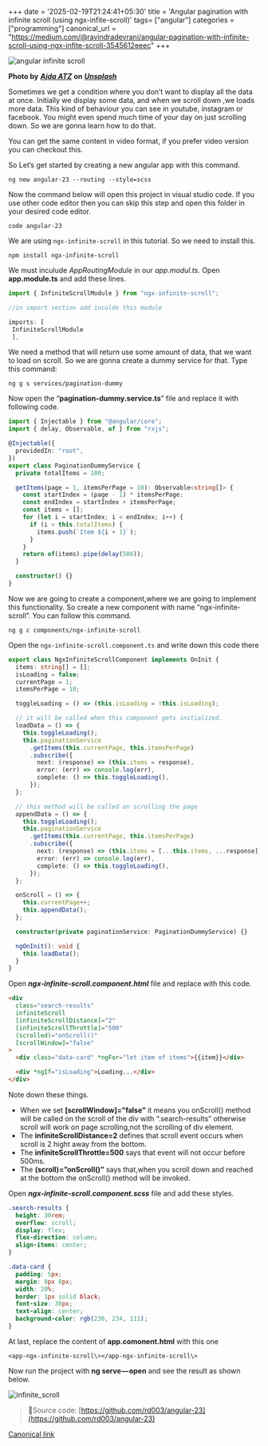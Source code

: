 +++
date = '2025-02-19T21:24:41+05:30'
title = 'Angular pagination with infinite scroll (using ngx-infite-scroll)'
tags= ["angular"]
categories = ["programming"]
canonical_url = "https://medium.com/@ravindradevrani/angular-pagination-with-infinite-scroll-using-ngx-infite-scroll-3545612eeec"
+++

![angular infinite scroll](/images/infinite_scroll_preview.jpg)

**Photo by** [**_Ajda ATZ_**](https://unsplash.com/ko/@azinber?utm_source=unsplash&utm_medium=referral&utm_content=creditCopyText) **on** [**_Unsplash_**](https://unsplash.com/photos/Dz4iJ3v4-X4?utm_source=unsplash&utm_medium=referral&utm_content=creditCopyText)

Sometimes we get a condition where you don’t want to display all the data at once. Initially we display some data, and when we scroll down ,we loads more data. This kind of behaviour you can see in youtube, instagram or facebook. You might even spend much time of your day on just scrolling down. So we are gonna learn how to do that.

You can get the same content in video format, if you prefer video version you can checkout this.

So Let’s get started by creating a new angular app with this command.

`ng new angular-23 --routing --style=scss`

Now the command below will open this project in visual studio code. If you use other code editor then you can skip this step and open this folder in your desired code editor.

`code angular-23`

We are using `ngx-infinite-scroll` in this tutorial. So we need to install this.

`npm install ngx-infinite-scroll`

We must inculude _AppRoutingModule_ in our _app.modul.ts._ Open **app.module.ts** and add these lines.

```ts
import { InfiniteScrollModule } from "ngx-infinite-scroll";

//in import section add inculde this module

imports: [
 InfiniteScrollModule
 ],
```

We need a method that will return use some amount of data, that we want to load on scroll. So we are gonna create a dummy service for that. Type this command:

`ng g s services/pagination-dummy`

Now open the “**pagination-dummy.service.ts**” file and replace it with following code.

```ts
import { Injectable } from "@angular/core";
import { delay, Observable, of } from "rxjs";

@Injectable({
  providedIn: "root",
})
export class PaginationDummyService {
  private totalItems = 100;

  getItems(page = 1, itemsPerPage = 10): Observable<string[]> {
    const startIndex = (page - 1) * itemsPerPage;
    const endIndex = startIndex + itemsPerPage;
    const items = [];
    for (let i = startIndex; i < endIndex; i++) {
      if (i < this.totalItems) {
        items.push(`Item ${i + 1}`);
      }
    }
    return of(items).pipe(delay(500));
  }

  constructor() {}
}
```

Now we are going to create a component,where we are going to implement this functionality. So create a new component with name “ngx-infinite-scroll”. You can follow this command.

`ng g c components/ngx-infinite-scroll`

Open the `ngx-infinite-scroll.component.ts` and write down this code there

```ts
export class NgxInfiniteScrollComponent implements OnInit {
  items: string[] = [];
  isLoading = false;
  currentPage = 1;
  itemsPerPage = 10;

  toggleLoading = () => (this.isLoading = !this.isLoading);

  // it will be called when this component gets initialized.
  loadData = () => {
    this.toggleLoading();
    this.paginationService
      .getItems(this.currentPage, this.itemsPerPage)
      .subscribe({
        next: (response) => (this.items = response),
        error: (err) => console.log(err),
        complete: () => this.toggleLoading(),
      });
  };

  // this method will be called on scrolling the page
  appendData = () => {
    this.toggleLoading();
    this.paginationService
      .getItems(this.currentPage, this.itemsPerPage)
      .subscribe({
        next: (response) => (this.items = [...this.items, ...response]),
        error: (err) => console.log(err),
        complete: () => this.toggleLoading(),
      });
  };

  onScroll = () => {
    this.currentPage++;
    this.appendData();
  };

  constructor(private paginationService: PaginationDummyService) {}

  ngOnInit(): void {
    this.loadData();
  }
}
```

Open **_ngx-infinite-scroll.component.html_** file and replace with this code.

```html
<div
  class="search-results"
  infiniteScroll
  [infiniteScrollDistance]="2"
  [infiniteScrollThrottle]="500"
  (scrolled)="onScroll()"
  [scrollWindow]="false"
>
  <div class="data-card" *ngFor="let item of items">{{item}}</div>

  <div *ngIf="isLoading">Loading...</div>
</div>
```

Note down these things.

- When we set **[scrollWindow]=”false”** it means you onScroll() method will be called on the scroll of the div with “.search-results” otherwise scroll will work on page scrolling,not the scrolling of div element.
- The **infiniteScrollDistance=2** defines that scroll event occurs when scroll is 2 hight away from the bottom.
- The **infiniteScrollThrottle=500** says that event will not occur before 500ms.
- The **(scroll)=”onScroll()”** says that,when you scroll down and reached at the bottom the onScroll() method will be invoked.

Open **_ngx-infinite-scroll.component.scss_** file and add these styles.

```css
.search-results {
  height: 30rem;
  overflow: scroll;
  display: flex;
  flex-direction: column;
  align-items: center;
}

.data-card {
  padding: 5px;
  margin: 8px 0px;
  width: 20%;
  border: 1px solid black;
  font-size: 30px;
  text-align: center;
  background-color: rgb(236, 234, 111);
}
```

At last, replace the content of **app.comonent.html** with this one

`<app-ngx-infinite-scroll\></app-ngx-infinite-scroll\>`

Now run the project with **ng serve — open** and see the result as shown below.

![infinite_scroll](/images/infinit_scroll.gif)

> 📎Source code: [https://github.com/rd003/angular-23](https://github.com/rd003/angular-23)

[Canonical link](https://medium.com/@ravindradevrani/angular-pagination-with-infinite-scroll-using-ngx-infite-scroll-3545612eeec)
